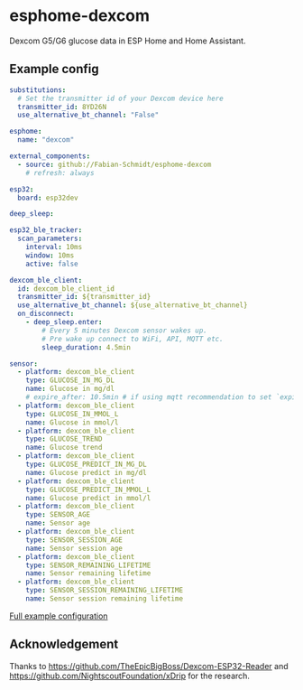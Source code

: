 # esphome-dexcom

Dexcom G5/G6 glucose data in ESP Home and Home Assistant.

## Example config

```yaml
substitutions:
  # Set the transmitter id of your Dexcom device here
  transmitter_id: 8YD26N
  use_alternative_bt_channel: "False"

esphome:
  name: "dexcom"

external_components:
  - source: github://Fabian-Schmidt/esphome-dexcom
    # refresh: always

esp32:
  board: esp32dev

deep_sleep:

esp32_ble_tracker:
  scan_parameters:
    interval: 10ms
    window: 10ms
    active: false

dexcom_ble_client:
  id: dexcom_ble_client_id
  transmitter_id: ${transmitter_id}
  use_alternative_bt_channel: ${use_alternative_bt_channel}
  on_disconnect: 
    - deep_sleep.enter:
        # Every 5 minutes Dexcom sensor wakes up.
        # Pre wake up connect to WiFi, API, MQTT etc.
        sleep_duration: 4.5min

sensor:
  - platform: dexcom_ble_client
    type: GLUCOSE_IN_MG_DL
    name: Glucose in mg/dl
    # expire_after: 10.5min # if using mqtt recommendation to set `expire_after` option.
  - platform: dexcom_ble_client
    type: GLUCOSE_IN_MMOL_L
    name: Glucose in mmol/l
  - platform: dexcom_ble_client
    type: GLUCOSE_TREND
    name: Glucose trend
  - platform: dexcom_ble_client
    type: GLUCOSE_PREDICT_IN_MG_DL
    name: Glucose predict in mg/dl
  - platform: dexcom_ble_client
    type: GLUCOSE_PREDICT_IN_MMOL_L
    name: Glucose predict in mmol/l
  - platform: dexcom_ble_client
    type: SENSOR_AGE
    name: Sensor age
  - platform: dexcom_ble_client
    type: SENSOR_SESSION_AGE
    name: Sensor session age
  - platform: dexcom_ble_client
    type: SENSOR_REMAINING_LIFETIME
    name: Sensor remaining lifetime
  - platform: dexcom_ble_client
    type: SENSOR_SESSION_REMAINING_LIFETIME
    name: Sensor session remaining lifetime
```

[Full example configuration](example.yaml)

## Acknowledgement

Thanks to <https://github.com/TheEpicBigBoss/Dexcom-ESP32-Reader> and <https://github.com/NightscoutFoundation/xDrip> for the research.
